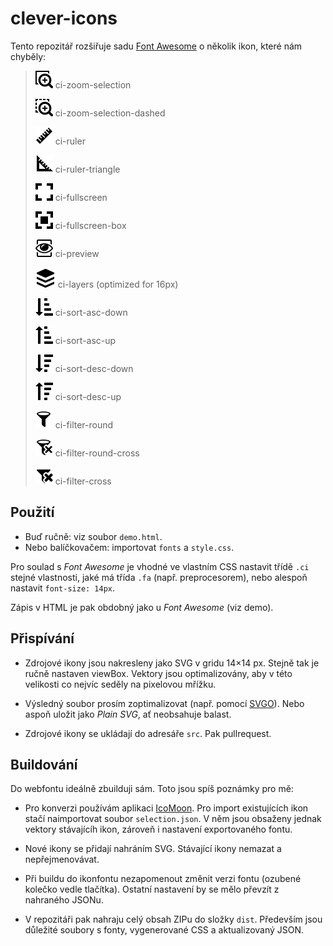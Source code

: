 # clever-icons

Tento repozitář rozšiřuje sadu [Font Awesome](https://fontawesome.com/v4.7.0/icons/) o několik ikon, které nám chyběly:

> ![zoom-selection](https://raw.githubusercontent.com/CleverMaps/clever-icons/master/src/zoom-selection.svg?sanitize=true) ci-zoom-selection
> 
> ![zoom-selection-dashed](https://raw.githubusercontent.com/CleverMaps/clever-icons/master/src/zoom-selection-dashed.svg?sanitize=true) ci-zoom-selection-dashed
> 
> ![ruler](https://raw.githubusercontent.com/CleverMaps/clever-icons/master/src/ruler.svg?sanitize=true) ci-ruler
> 
> ![ruler-triangle](https://raw.githubusercontent.com/CleverMaps/clever-icons/master/src/ruler-triangle.svg?sanitize=true) ci-ruler-triangle
> 
> ![fullscreen](https://raw.githubusercontent.com/CleverMaps/clever-icons/master/src/fullscreen.svg?sanitize=true) ci-fullscreen
> 
> ![fullscreen-box](https://raw.githubusercontent.com/CleverMaps/clever-icons/master/src/fullscreen-box.svg?sanitize=true) ci-fullscreen-box
> 
> ![preview](https://raw.githubusercontent.com/CleverMaps/clever-icons/master/src/preview.svg?sanitize=true) ci-preview
> 
> ![layers](https://raw.githubusercontent.com/CleverMaps/clever-icons/master/src/layers.svg?sanitize=true) ci-layers (optimized for 16px)
> 
> ![sort-asc-down](https://raw.githubusercontent.com/CleverMaps/clever-icons/master/src/sort-asc-down.svg?sanitize=true) ci-sort-asc-down
> 
> ![sort-asc-up](https://raw.githubusercontent.com/CleverMaps/clever-icons/master/src/sort-asc-up.svg?sanitize=true) ci-sort-asc-up
> 
> ![sort-desc-down](https://raw.githubusercontent.com/CleverMaps/clever-icons/master/src/sort-desc-down.svg?sanitize=true) ci-sort-desc-down
> 
> ![sort-desc-up](https://raw.githubusercontent.com/CleverMaps/clever-icons/master/src/sort-desc-up.svg?sanitize=true) ci-sort-desc-up
> 
> ![filter-round](https://raw.githubusercontent.com/CleverMaps/clever-icons/master/src/filter-round.svg?sanitize=true) ci-filter-round
> 
> ![filter-round-cross](https://raw.githubusercontent.com/CleverMaps/clever-icons/master/src/filter-round-cross.svg?sanitize=true) ci-filter-round-cross
> 
> ![filter-cross](https://raw.githubusercontent.com/CleverMaps/clever-icons/master/src/filter-cross.svg?sanitize=true) ci-filter-cross

## Použití

* Buď ručně: viz soubor `demo.html`.
* Nebo balíčkovačem: importovat `fonts` a `style.css`.

Pro soulad s _Font Awesome_ je vhodné ve vlastním CSS nastavit třídě `.ci` stejné vlastnosti, jaké má třída `.fa` (např. preprocesorem), nebo alespoň nastavit `font-size: 14px`.

Zápis v HTML je pak obdobný jako u _Font Awesome_ (viz demo).

## Přispívání

* Zdrojové ikony jsou nakresleny jako SVG v gridu 14×14 px. Stejně tak je ručně nastaven viewBox. Vektory jsou optimalizovány, aby v této velikosti co nejvíc seděly na pixelovou mřížku. 

* Výsledný soubor prosím zoptimalizovat (např. pomocí [SVGO](https://jakearchibald.github.io/svgomg/)). Nebo aspoň uložit jako _Plain SVG_, ať neobsahuje balast.

* Zdrojové ikony se ukládají do adresáře `src`. Pak pullrequest.

## Buildování

Do webfontu ideálně zbuilduji sám. Toto jsou spíš poznámky pro mě:

* Pro konverzi používám aplikaci [IcoMoon](https://icomoon.io/app/). Pro import existujících ikon stačí naimportovat soubor `selection.json`. V něm jsou obsaženy jednak vektory stávajícíh ikon, zároveň i nastavení exportovaného fontu.

* Nové ikony se přidají nahráním SVG. Stávající ikony nemazat a nepřejmenovávat.

* Při buildu do ikonfontu nezapomenout změnit verzi fontu (ozubené kolečko vedle tlačítka). Ostatní nastavení by se mělo převzít z nahraného JSONu.

* V repozitáři pak nahraju celý obsah ZIPu do složky `dist`. Především jsou důležité soubory s fonty, vygenerované CSS a aktualizovaný JSON.